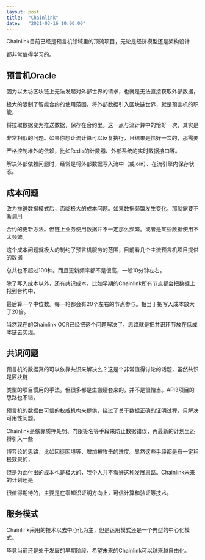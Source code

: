 ```yaml
---
layout: post
title:  "Chainlink"
date:   "2021-03-16 10:00:00"
---
```



Chainlink目前已经是预言机领域里的顶流项目，无论是经济模型还是架构设计

都非常值得学习的。


## 预言机Oracle

因为以太坊区块链上无法发起对外部世界的请求，也就是无法直接获取外部数据，

极大的限制了智能合约的使用范围。将外部数据引入区块链世界，就是预言机的职能，

将拉取数据变为推送数据，保存在合约里。这一点与流计算中的恰好一次，其实是

非常相似的问题。如果你想让流计算可以反复执行，且结果是恰好一次的，那需要

严格控制堆外的依赖，比如Redis的计数器、外部系统的实时数据接口等。

解决外部依赖问题时，经常是将外部数据写入流中（或join）、在流引擎内保存状态。


## 成本问题

改为推送数据模式后，面临极大的成本问题。如果数据频繁发生变化，那就需要不断调用

合约的更新方法。但链上业务使用数据并不一定那么频繁。或者是某些数据使用不太频繁。

这个成本问题就极大的制约了预言机服务的范围，目前看几个主流预言机项目提供的数据

总共也不超过100种。而且更新频率都不是很高，一般10分钟左右。

除了写入成本以外，还有共识成本。比如早期的Chainlink所有节点都会把数据上报到合约中，

最后算一个中位数。每一轮都会有20个左右的节点参与。相当于把写入成本放大了20倍。

当然现在的Chainlink OCR已经把这个问题解决了，思路就是把共识环节放在低成本链去实现。


## 共识问题

预言机的数据真的可以依靠共识来解决么？这是个非常值得讨论的话题，虽然共识是区块链

类型的项目惯用的手法。但很多都是生搬硬套来的，并不是很恰当。API3项目的思路也不错，

预言机的数据由可信的权威机构来提供，绕过了关于数据正确的证明过程，只解决可用性问题。

Chainlink是依靠质押处罚、门限签名等手段来防止数据错误，再最新的计划里还将引入一些

博弈论的思路，比如囚徒困境等，增加被攻击的难度。显然这些手段都是有一定积极效果的，

但是为此付出的成本也是极大的，我个人并不看好这种发展思路。Chainlink未来的计划还是

很值得期待的，主要是在零知识证明方向上，可信计算和验证等技术。


## 服务模式

Chainlink采用的技术以去中心化为主，但是运用模式还是一个典型的中心化模式。

毕竟当前还是处于发展的早期阶段，希望未来的Chainlink可以越来越自由化。